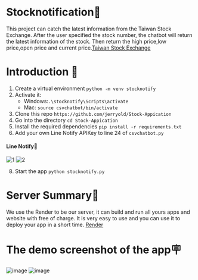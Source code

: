 # Stocknotification📕
This project can catch the latest information from the Taiwan Stock Exchange. After the user specified the stock number, the chatbot will return the latest information of the stock. Then return the high price,low price,open price and current price.<a href="https://www.twse.com.tw/zh/">Taiwan Stock Exchange</a>


# Introduction 🚀
1. Create a virtual environment `python -m venv stocknotify`
2. Activate it: 
   - Windows:`.\stocknotify\Scripts\activate`
   - Mac: `source csvchatbot/bin/activate`
3. Clone this repo `https://github.com/jerryold/Stock-Appication`
4. Go into the directory `cd Stock-Appication`
5. Install the required dependencies `pip install -r requirements.txt`
6. Add your own Line Notify APIKey to line 24 of `csvchatbot.py`

#### Line Notify🔑
![1](https://github.com/jerryold/StockNotification/assets/12774427/8d4d465f-869a-4f30-81c0-b0387e0e56f5)
![2](https://github.com/jerryold/StockNotification/assets/12774427/a5cbc34c-7757-416f-a51f-a96baa5947fe)


8. Start the app `python stocknotify.py`  



# Server Summary📙
We use the Render to be our server, it can build and run all yours apps and website with free of charge. It is very easy to use and you can use it to deploy your app in a short time. <a href="https://render.com/">Render</a>


# The demo screenshot of the app🪧
![image](https://github.com/jerryold/StockNotification/assets/12774427/d952266e-60ee-4939-bd64-1b4850226b93)
![image](https://github.com/jerryold/StockNotification/assets/12774427/3ad1c549-b617-4e5e-9d38-40d1f9a2e6ab)



  

   







